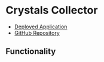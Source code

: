 # Crystals Collector

* [Deployed Application](]https://crystalscollector.herokuapp.com/)
* [GitHub Repository](https://github.com/colinmcdaniel/Crystals-Collector)

## Functionality

